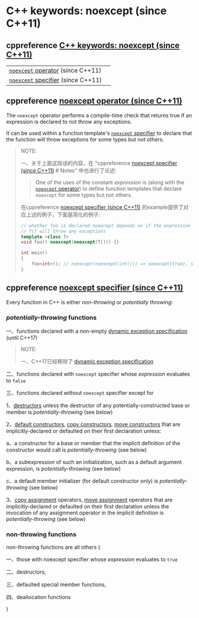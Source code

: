 # C++ keywords: noexcept (since C++11)



## cppreference [C++ keywords: noexcept (since C++11)](https://en.cppreference.com/w/cpp/keyword/noexcept)

|                                                              |      |
| ------------------------------------------------------------ | ---- |
| [`noexcept` operator](https://en.cppreference.com/w/cpp/language/noexcept) (since C++11) |      |
| [`noexcept` specifier](https://en.cppreference.com/w/cpp/language/noexcept_spec) (since C++11) |      |





## cppreference [noexcept operator (since C++11)](https://en.cppreference.com/w/cpp/language/noexcept)

The `noexcept` operator performs a compile-time check that returns true if an expression is declared to not throw any exceptions.

It can be used within a function template's [`noexcept` specifier](https://en.cppreference.com/w/cpp/language/noexcept_spec) to declare that the function will throw exceptions for some types but not others.

> NOTE:
>
> 一、关于上面这段话的内容，在 "cppreference [noexcept specifier (since C++11)](https://en.cppreference.com/w/cpp/language/noexcept_spec) # Notes" 中也进行了论述:
>
> > One of the uses of the constant *expression* is (along with the [`noexcept` operator](https://en.cppreference.com/w/cpp/language/noexcept)) to define function templates that declare `noexcept` for some types but not others.
>
> 在cppreference [noexcept specifier (since C++11)](https://en.cppreference.com/w/cpp/language/noexcept_spec) 的example提供了对应上述的例子，下面是简化的例子:
>
> ```c++
> // whether foo is declared noexcept depends on if the expression
> // T() will throw any exceptions
> template <class T>
> void foo() noexcept(noexcept(T())) {}
> 
> int main()
> {
>     foo<int>(); // noexcept(noexcept(int())) => noexcept(true), so this is fine
> }
> 
> ```
>
> 
>
> 



## cppreference [noexcept specifier (since C++11)](https://en.cppreference.com/w/cpp/language/noexcept_spec)



Every function in C++ is either *non-throwing* or *potentially throwing*:

### *potentially-throwing* functions

一、functions declared with a non-empty [dynamic exception specification](https://en.cppreference.com/w/cpp/language/except_spec) (until C++17)

> NOTE:
>
> 一、C++17已经移除了 [dynamic exception specification](https://en.cppreference.com/w/cpp/language/except_spec) 

二、functions declared with `noexcept` specifier whose *expression* evaluates to `false` 

三、functions declared without `noexcept` specifier except for

1、[destructors](https://en.cppreference.com/w/cpp/language/destructor) unless the destructor of any potentially-constructed base or member is *potentially-throwing* (see below)

2、[default constructors](https://en.cppreference.com/w/cpp/language/default_constructor), [copy constructors](https://en.cppreference.com/w/cpp/language/copy_constructor), [move constructors](https://en.cppreference.com/w/cpp/language/move_constructor) that are implicitly-declared or defaulted on their first declaration unless:

a、a constructor for a base or member that the implicit definition of the constructor would call is *potentially-throwing* (see below)

b、a subexpression of such an initialization, such as a default argument expression, is *potentially-throwing* (see below)

c、a default member initializer (for default constructor only) is *potentially-throwing* (see below)

3、[copy assignment](https://en.cppreference.com/w/cpp/language/copy_assignment) operators, [move assignment](https://en.cppreference.com/w/cpp/language/move_assignment) operators that are implicitly-declared or defaulted on their first declaration unless the invocation of any assignment operator in the implicit definition is *potentially-throwing* (see below)



### non-throwing functions

non-throwing functions are all others (

一、those with noexcept specifier whose *expression* evaluates to `true` 

二、destructors, 

三、defaulted special member functions, 

四、deallocation functions

)

